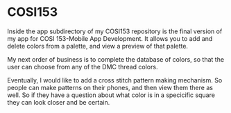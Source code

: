 # COSI153

Inside the app subdirectory of my COSI153 repository is the final version of my app for COSI 153-Mobile App Development. It allows you to add and delete colors from a palette, and view a preview of that palette.

My next order of business is to complete the database of colors, so that the user can choose from any of the DMC thread colors.

Eventually, I would like to add a cross stitch pattern making mechanism. So people can make patterns on their phones, and then view them there as well. So if they have a question about what color is in a specicific square they can look closer and be certain.
